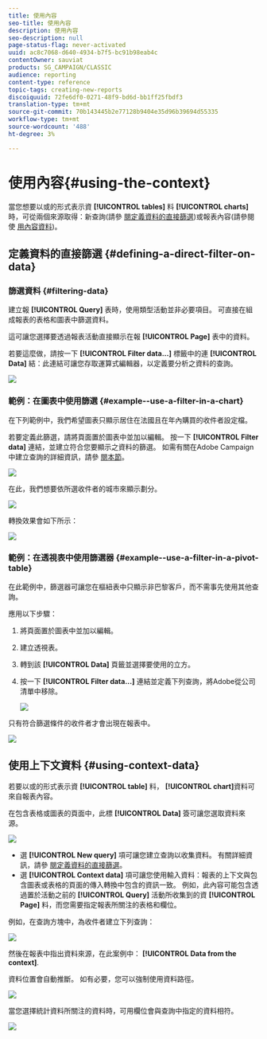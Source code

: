 ```yaml
---
title: 使用內容
seo-title: 使用內容
description: 使用內容
seo-description: null
page-status-flag: never-activated
uuid: ac8c7068-d640-4934-b7f5-bc91b98eab4c
contentOwner: sauviat
products: SG_CAMPAIGN/CLASSIC
audience: reporting
content-type: reference
topic-tags: creating-new-reports
discoiquuid: 72fe6df0-0271-48f9-bd6d-bb1ff25fbdf3
translation-type: tm+mt
source-git-commit: 70b143445b2e77128b9404e35d96b39694d55335
workflow-type: tm+mt
source-wordcount: '488'
ht-degree: 3%

---
```



# 使用內容{#using-the-context}

當您想要以或的形式表示資 **[!UICONTROL tables]** 料 **[!UICONTROL charts]**&#x200B;時，可從兩個來源取得：新查詢(請參 [閱定義資料的直接篩選](#defining-a-direct-filter-on-data))或報表內容(請參閱使 [用內容資料](#using-context-data))。

## 定義資料的直接篩選 {#defining-a-direct-filter-on-data}

### 篩選資料 {#filtering-data}

建立報 **[!UICONTROL Query]** 表時，使用類型活動並非必要項目。 可直接在組成報表的表格和圖表中篩選資料。

這可讓您選擇要透過報表活動直接顯示在報 **[!UICONTROL Page]** 表中的資料。

若要這麼做，請按一下 **[!UICONTROL Filter data...]** 標籤中的連 **[!UICONTROL Data]** 結：此連結可讓您存取運算式編輯器，以定義要分析之資料的查詢。

![](assets/reporting_filter_data_from_page.png)

### 範例：在圖表中使用篩選 {#example--use-a-filter-in-a-chart}

在下列範例中，我們希望圖表只顯示居住在法國且在年內購買的收件者設定檔。

若要定義此篩選，請將頁面置於圖表中並加以編輯。 按一下 **[!UICONTROL Filter data]** 連結，並建立符合您要顯示之資料的篩選。 如需有關在Adobe Campaign中建立查詢的詳細資訊，請參 [閱本節](../../platform/using/about-queries-in-campaign.md)。

![](assets/s_ncs_advuser_report_wizard_029.png)

在此，我們想要依所選收件者的城市來顯示劃分。

![](assets/reporting_graph_with_2vars.png)

轉換效果會如下所示：

![](assets/reporting_graph_with_2vars_preview.png)

### 範例：在透視表中使用篩選器 {#example--use-a-filter-in-a-pivot-table}

在此範例中，篩選器可讓您在樞紐表中只顯示非巴黎客戶，而不需事先使用其他查詢。

應用以下步驟：

1. 將頁面置於圖表中並加以編輯。
1. 建立透視表。
1. 轉到該 **[!UICONTROL Data]** 頁籤並選擇要使用的立方。
1. 按一下 **[!UICONTROL Filter data...]** 連結並定義下列查詢，將Adobe從公司清單中移除。

   ![](assets/s_ncs_advuser_report_display_03.png)

只有符合篩選條件的收件者才會出現在報表中。

![](assets/s_ncs_advuser_report_display_04.png)

## 使用上下文資料 {#using-context-data}

若要以或的形式表示資 **[!UICONTROL table]** 料， **[!UICONTROL chart]**&#x200B;資料可來自報表內容。

在包含表格或圖表的頁面中，此標 **[!UICONTROL Data]** 簽可讓您選取資料來源。

![](assets/s_ncs_advuser_report_datasource_3.png)

* 選 **[!UICONTROL New query]** 項可讓您建立查詢以收集資料。 有關詳細資訊，請參 [閱定義資料的直接篩選](#defining-a-direct-filter-on-data)。
* 選 **[!UICONTROL Context data]** 項可讓您使用輸入資料：報表的上下文與包含圖表或表格的頁面的傳入轉換中包含的資訊一致。 例如，此內容可能包含透過置於活動之前的 **[!UICONTROL Query]** 活動所收集到的資 **[!UICONTROL Page]** 料，而您需要指定報表所關注的表格和欄位。

例如，在查詢方塊中，為收件者建立下列查詢：

![](assets/s_ncs_advuser_report_datasource_2.png)

然後在報表中指出資料來源，在此案例中： **[!UICONTROL Data from the context]**.

資料位置會自動推斷。 如有必要，您可以強制使用資料路徑。

![](assets/s_ncs_advuser_report_datasource_4.png)

當您選擇統計資料所關注的資料時，可用欄位會與查詢中指定的資料相符。

![](assets/s_ncs_advuser_report_datasource_1.png)

